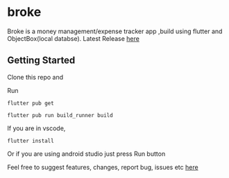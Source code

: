 # broke

Broke is a money management/expense tracker app ,build using flutter and ObjectBox(local databse).
Latest Release [here](https://github.com/DeFerence3/broke/releases)

## Getting Started
Clone this repo and

Run
```
flutter pub get
```
```
flutter pub run build_runner build
```
If you are in vscode,
```
flutter install
```
Or if you are using android studio just press Run button

Feel free to suggest features, changes, report bug, issues etc [here](https://github.com/DeFerence3/broke/issues/new)
